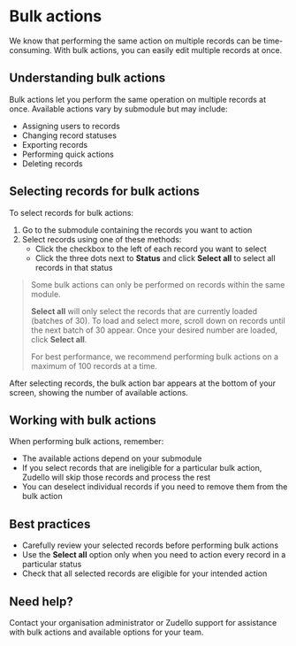 # Bulk actions

We know that performing the same action on multiple records can be time-consuming. With bulk actions, you can easily edit multiple records at once.

## Understanding bulk actions

Bulk actions let you perform the same operation on multiple records at once. Available actions vary by submodule but may include:

- Assigning users to records
- Changing record statuses  
- Exporting records
- Performing quick actions  
- Deleting records

## Selecting records for bulk actions 

To select records for bulk actions:

1. Go to the submodule containing the records you want to action
2. Select records using one of these methods:
   - Click the checkbox to the left of each record you want to select
   - Click the three dots next to **Status** and click **Select all** to select all records in that status

> Some bulk actions can only be performed on records within the same module.
> 
> **Select all** will only select the records that are currently loaded (batches of 30). To load and select more, scroll down on records until the next batch of 30 appear. Once your desired number are loaded, click **Select all**.
> 
> For best performance, we recommend performing bulk actions on a maximum of 100 records at a time.

After selecting records, the bulk action bar appears at the bottom of your screen, showing the number of available actions.

## Working with bulk actions

When performing bulk actions, remember:

- The available actions depend on your submodule
- If you select records that are ineligible for a particular bulk action, Zudello will skip those records and process the rest
- You can deselect individual records if you need to remove them from the bulk action

## Best practices

- Carefully review your selected records before performing bulk actions
- Use the **Select all** option only when you need to action every record in a particular status
- Check that all selected records are eligible for your intended action

## Need help?

Contact your organisation administrator or Zudello support for assistance with bulk actions and available options for your team.